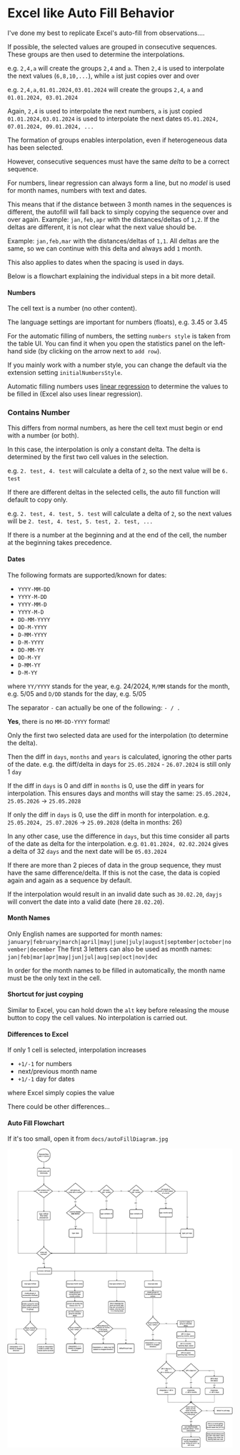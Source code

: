 # Excel like Auto Fill Behavior

I've done my best to replicate Excel's auto-fill from observations....

If possible, the selected values are grouped in consecutive sequences.
These groups are then used to determine the interpolations.

e.g. `2,4,a` will create the groups `2,4` and `a`.
Then `2,4` is used to interpolate the next values (`6,8,10,...`),
while `a` ist just copies over and over

e.g. `2,4,a,01.01.2024,03.01.2024` will create the groups `2,4`, `a` and `01.01.2024, 03.01.2024`

Again, `2,4` is used to interpolate the next numbers,
`a` is just copied
`01.01.2024,03.01.2024` is used to interpolate the next dates `05.01.2024, 07.01.2024, 09.01.2024, ...`


The formation of groups enables interpolation, even if heterogeneous data has been selected.

However, consecutive sequences must have the same *delta* to be a correct sequence.

For numbers, linear regression can always form a line, but no *model* is used for month names, numbers with text and dates.


This means that if the distance between 3 month names in the sequences is different, the autofill will fall back to simply copying the sequence over and over again.
Example: `jan,feb,apr` with the distances/deltas of `1,2`. If the deltas are different, it is not clear what the next value should be.

Example: `jan,feb,mar` with the distances/deltas of `1,1`. All deltas are the same, so we can continue with this delta and always add `1` month.

This also applies to dates when the spacing is used in days.

Below is a flowchart explaining the individual steps in a bit more detail.

#### Numbers

The cell text is a number (no other content).


The language settings are important for numbers (floats), e.g. 3.45 or 3.45

For the automatic filling of numbers, the setting `numbers style` is taken from the table UI. You can find it when you open the statistics panel on the left-hand side (by clicking on the arrow next to `add row`).

If you mainly work with a number style, you can change the default via the extension setting `initialNumbersStyle`.

Automatic filling numbers uses [linear regression](https://en.wikipedia.org/wiki/Linear_regression) to determine the values to be filled in (Excel also uses linear regression).

### Contains Number

This differs from normal numbers, as here the cell text must begin or end with a number (or both).

In this case, the interpolation is only a constant delta.
The delta is determined by the first two cell values in the selection.

e.g. `2. test, 4. test` will calculate a delta of `2`, so the next value will be `6. test`

If there are different deltas in the selected cells, the auto fill function will default to copy only.

e.g. `2. test, 4. test, 5. test` will calculate a delta of `2`, so the next values will be `2. test, 4. test, 5. test, 2. test, ...`

If there is a number at the beginning and at the end of the cell, the number at the beginning takes precedence.


#### Dates

The following formats are supported/known for dates:

- `YYYY-MM-DD`
- `YYYY-M-DD`
- `YYYY-MM-D`
- `YYYY-M-D`
- `DD-MM-YYYY`
- `DD-M-YYYY`
- `D-MM-YYYY`
- `D-M-YYYY`
- `DD-MM-YY`
- `DD-M-YY`
- `D-MM-YY`
- `D-M-YY`

where `YY/YYYY` stands for the year, e.g. 24/2024, `M/MM` stands for the month, e.g. 5/05 and `D/DD` stands for the day, e.g. 5/05

The separator `-` can actually be one of the following: `- / .`

**Yes**, there is no `MM-DD-YYYY` format!

Only the first two selected data are used for the interpolation (to determine the delta).


Then the diff in `days`, `months` and `years` is calculated, ignoring the other parts of the date.
e.g. the diff/delta in days for `25.05.2024` - `26.07.2024` is still only 1 `day`

If the diff in `days` is 0 and diff in `months` is 0, use the diff in years for interpolation.
This ensures days and months will stay the same: `25.05.2024, 25.05.2026` -> `25.05.2028`

If only the diff in `days` is 0, use the diff in month for interpolation.
e.g. `25.05.2024, 25.07.2026` -> `25.09.2028` (delta in months: 26)

In any other case, use the difference in `days`, but this time consider all parts of the date as delta for the interpolation.
e.g. `01.01.2024, 02.02.2024` gives a delta of 32 `days`
and the next date will be `05.03.2024`

If there are more than 2 pieces of data in the group sequence, they must have the same difference/delta.
If this is not the case, the data is copied again and again as a sequence by default.

If the interpolation would result in an invalid date such as `30.02.20`, `dayjs` will convert the date into a valid date (here `28.02.20`).

#### Month Names

Only English names are supported for month names: `january|february|march|april|may|june|july|august|september|october|november|december`
The first 3 letters can also be used as month names: `jan|feb|mar|apr|may|jun|jul|aug|sep|oct|nov|dec`

In order for the month names to be filled in automatically, the month name must be the only text in the cell.


#### Shortcut for just coyping

Similar to Excel, you can hold down the `alt` key before releasing the mouse button to copy the cell values. No interpolation is carried out.

#### Differences to Excel

If only 1 cell is selected, interpolation increases

- `+1/-1` for numbers
- next/previous month name
- `+1/-1` day for dates

where Excel simply copies the value

There could be other differences...


#### Auto Fill Flowchart

If it's too small, open it from `docs/autoFillDiagram.jpg`

![alt text](docs/autoFillDiagram.jpg)
